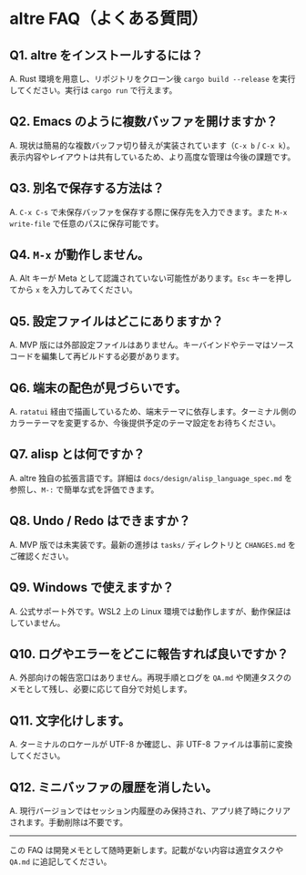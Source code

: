 # altre FAQ（よくある質問）

## Q1. altre をインストールするには？
A. Rust 環境を用意し、リポジトリをクローン後 `cargo build --release` を実行してください。実行は `cargo run` で行えます。

## Q2. Emacs のように複数バッファを開けますか？
A. 現状は簡易的な複数バッファ切り替えが実装されています（`C-x b` / `C-x k`）。表示内容やレイアウトは共有しているため、より高度な管理は今後の課題です。

## Q3. 別名で保存する方法は？
A. `C-x C-s` で未保存バッファを保存する際に保存先を入力できます。また `M-x write-file` で任意のパスに保存可能です。

## Q4. `M-x` が動作しません。
A. Alt キーが Meta として認識されていない可能性があります。`Esc` キーを押してから `x` を入力してみてください。

## Q5. 設定ファイルはどこにありますか？
A. MVP 版には外部設定ファイルはありません。キーバインドやテーマはソースコードを編集して再ビルドする必要があります。

## Q6. 端末の配色が見づらいです。
A. `ratatui` 経由で描画しているため、端末テーマに依存します。ターミナル側のカラーテーマを変更するか、今後提供予定のテーマ設定をお待ちください。

## Q7. alisp とは何ですか？
A. altre 独自の拡張言語です。詳細は `docs/design/alisp_language_spec.md` を参照し、`M-:` で簡単な式を評価できます。

## Q8. Undo / Redo はできますか？
A. MVP 版では未実装です。最新の進捗は `tasks/` ディレクトリと `CHANGES.md` をご確認ください。

## Q9. Windows で使えますか？
A. 公式サポート外です。WSL2 上の Linux 環境では動作しますが、動作保証はしていません。

## Q10. ログやエラーをどこに報告すれば良いですか？
A. 外部向けの報告窓口はありません。再現手順とログを `QA.md` や関連タスクのメモとして残し、必要に応じて自分で対処します。

## Q11. 文字化けします。
A. ターミナルのロケールが UTF-8 か確認し、非 UTF-8 ファイルは事前に変換してください。

## Q12. ミニバッファの履歴を消したい。
A. 現行バージョンではセッション内履歴のみ保持され、アプリ終了時にクリアされます。手動削除は不要です。

---
この FAQ は開発メモとして随時更新します。記載がない内容は適宜タスクや `QA.md` に追記してください。
